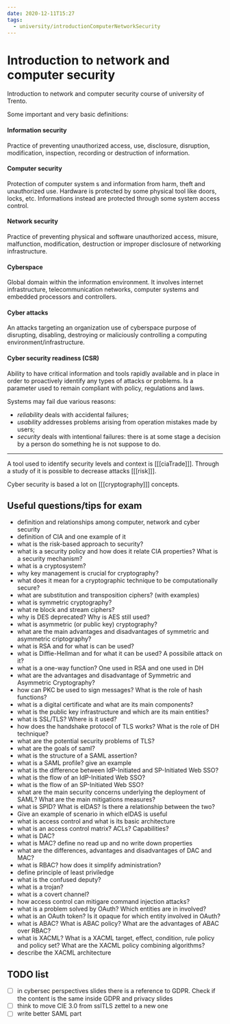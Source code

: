 ```yaml
---
date: 2020-12-11T15:27
tags:
  - university/introductionComputerNetworkSecurity
---
```


# Introduction to network and computer security
Introduction to network and computer security course of university of Trento.

Some important and very basic definitions:

#### Information security
Practice of preventing unauthorized access, use, disclosure, disruption, modification, inspection, recording or destruction of information.

#### Computer security
Protection of computer system s and information from harm, theft and unauthorized use. Hardware is protected by some physical tool like doors, locks, etc. Informations instead are protected through some system access control.

#### Network security
Practice of preventing physical and software unauthorized access, misure, malfunction, modification, destruction or improper disclosure of networking infrastructure.

#### Cyberspace
Global domain within the information environment. It involves internet infrastructure, telecommunication networks, computer systems and embedded processors and controllers.

#### Cyber attacks
An attacks targeting an organization use of cyberspace purpose of disrupting, disabling, destroying or maliciously controlling a computing environment/infrastructure.

#### Cyber security readiness (CSR)
Ability to have critical information and tools rapidly available and in place in order to proactively identify any types of attacks or problems. Is a parameter used to remain compliant with policy, regulations and laws.

Systems may fail due various reasons:

* *reliability* deals with accidental failures;
* *usability* addresses problems arising from operation mistakes made by users;
* *security* deals with intentional failures: there is at some stage a decision by a person do something he is not suppose to do.

---

A tool used to identify security levels and context is [[[ciaTrade]]]. Through a study of it is possible to decrease attacks [[[risk]]]. 

Cyber security is based a lot on [[[cryptography]]] concepts.

## Useful questions/tips for exam

* definition and relationships among computer, network and cyber security
* definition of CIA and one example of it
* what is the risk-based approach to security?
* what is a security policy and how does it relate CIA properties? What is a security mechanism?
* what is a cryptosystem?
* why key management is crucial for cryptography?
* what does it mean for a cryptographic technique to be computationally secure?
* what are substitution and transposition ciphers? (with examples)
* what is symmetric cryptography?
* what re block and stream ciphers?
* why is DES deprecated? Why is AES still used?
* what is asymmetric (or public key) cryptography?
* what are the main advantages and disadvantages of symmetric and asymmetric criptography?
* what is RSA and for what is can be used?
* what is Diffie-Hellman and for what it can be used? A possibile attack on it?
* what is a one-way function? One used in RSA and one used in DH
* what are the advantages and disadvantage of Symmetric and Asymmetric Cryptography?
* how can PKC be used to sign messages? What is the role of hash functions?
* what is a digital certificate and what are its main components?
* what is the public key infrastructure and which are its main entities?
* what is SSL/TLS? Where is it used?
* how does the handshake protocol of TLS works? What is the role of DH technique?
* what are the potential security problems of TLS?
* what are the goals of saml?
* what is the structure of a SAML assertion?
* what is a SAML profile? give an example
* what is the difference between IdP-Initiated and SP-Initiated Web SSO?
* what is the flow of an IdP-Initiated Web SSO?
* what is the flow of an SP-Initiated Web SSO?
* what are the main security concerns underlying the deployment of SAML? What are the main mitigations measures?
* what is SPID? What is eIDAS? Is there a relationship between the two?
* Give an example of scenario in which eIDAS is useful
* what is access control and what is its basic architecture
* what is an access control matrix? ACLs? Capabilities?
* what is DAC?
* what is MAC? define no read up and no write down properties
* what are the differences, advantages and disadvantages of DAC and MAC?
* what is RBAC? how does it simplify administration?
* define principle of least priviledge
* what is the confused deputy?
* what is a trojan?
* what is a covert channel?
* how access control can mitigare command injection attacks?
* what is a problem solved by OAuth? Which entities are in involved?
* what is an OAuth token? Is it opaque for which entity involved in OAuth?
* what is ABAC? What is ABAC policy? What are the advantages of ABAC over RBAC?
* what is XACML? What is a XACML target, effect, condition, rule policy and policy set? What are the XACML policy combining algorithms?
* describe the XACML architecture

## TODO list
- [ ] in cybersec perspectives slides there is a reference to GDPR. Check if the content is the same inside GDPR and privacy slides
- [ ] think to move CIE 3.0 from sslTLS zettel to a new one
- [ ] write better SAML part
